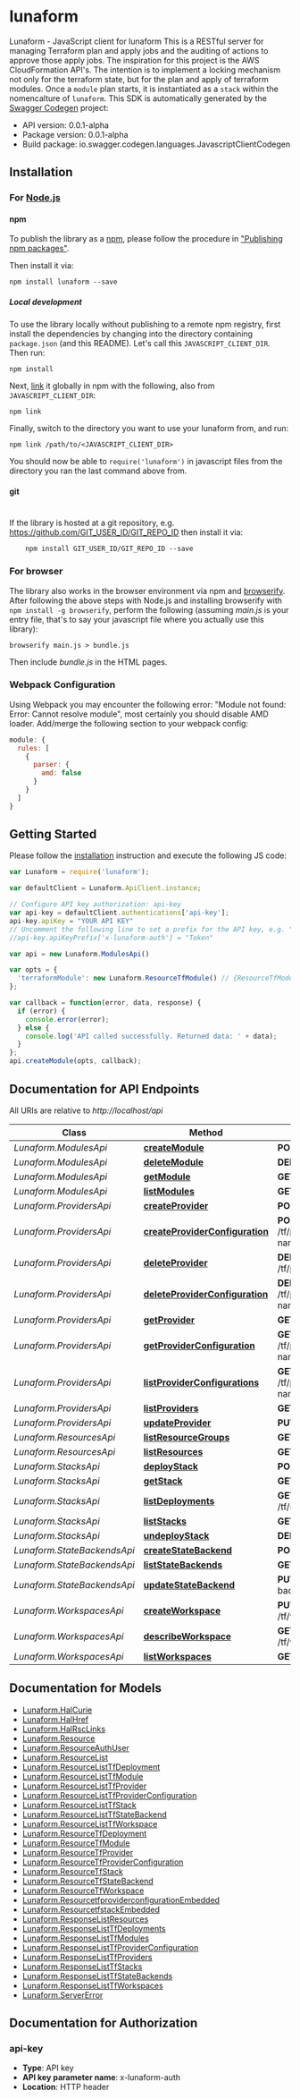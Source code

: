 # lunaform

Lunaform - JavaScript client for lunaform
This is a RESTful server for managing Terraform plan and apply jobs and the auditing of actions to approve those apply jobs. The inspiration for this project is the AWS CloudFormation API's. The intention is to implement a locking mechanism not only for the terraform state, but for the plan and apply of terraform modules. Once a `module` plan starts, it is instantiated as a `stack` within the nomencalture of `lunaform`. 
This SDK is automatically generated by the [Swagger Codegen](https://github.com/swagger-api/swagger-codegen) project:

- API version: 0.0.1-alpha
- Package version: 0.0.1-alpha
- Build package: io.swagger.codegen.languages.JavascriptClientCodegen

## Installation

### For [Node.js](https://nodejs.org/)

#### npm

To publish the library as a [npm](https://www.npmjs.com/),
please follow the procedure in ["Publishing npm packages"](https://docs.npmjs.com/getting-started/publishing-npm-packages).

Then install it via:

```shell
npm install lunaform --save
```

##### Local development

To use the library locally without publishing to a remote npm registry, first install the dependencies by changing 
into the directory containing `package.json` (and this README). Let's call this `JAVASCRIPT_CLIENT_DIR`. Then run:

```shell
npm install
```

Next, [link](https://docs.npmjs.com/cli/link) it globally in npm with the following, also from `JAVASCRIPT_CLIENT_DIR`:

```shell
npm link
```

Finally, switch to the directory you want to use your lunaform from, and run:

```shell
npm link /path/to/<JAVASCRIPT_CLIENT_DIR>
```

You should now be able to `require('lunaform')` in javascript files from the directory you ran the last 
command above from.

#### git
#
If the library is hosted at a git repository, e.g.
https://github.com/GIT_USER_ID/GIT_REPO_ID
then install it via:

```shell
    npm install GIT_USER_ID/GIT_REPO_ID --save
```

### For browser

The library also works in the browser environment via npm and [browserify](http://browserify.org/). After following
the above steps with Node.js and installing browserify with `npm install -g browserify`,
perform the following (assuming *main.js* is your entry file, that's to say your javascript file where you actually 
use this library):

```shell
browserify main.js > bundle.js
```

Then include *bundle.js* in the HTML pages.

### Webpack Configuration

Using Webpack you may encounter the following error: "Module not found: Error:
Cannot resolve module", most certainly you should disable AMD loader. Add/merge
the following section to your webpack config:

```javascript
module: {
  rules: [
    {
      parser: {
        amd: false
      }
    }
  ]
}
```

## Getting Started

Please follow the [installation](#installation) instruction and execute the following JS code:

```javascript
var Lunaform = require('lunaform');

var defaultClient = Lunaform.ApiClient.instance;

// Configure API key authorization: api-key
var api-key = defaultClient.authentications['api-key'];
api-key.apiKey = "YOUR API KEY"
// Uncomment the following line to set a prefix for the API key, e.g. "Token" (defaults to null)
//api-key.apiKeyPrefix['x-lunaform-auth'] = "Token"

var api = new Lunaform.ModulesApi()

var opts = { 
  'terraformModule': new Lunaform.ResourceTfModule() // {ResourceTfModule} A terraform module
};

var callback = function(error, data, response) {
  if (error) {
    console.error(error);
  } else {
    console.log('API called successfully. Returned data: ' + data);
  }
};
api.createModule(opts, callback);

```

## Documentation for API Endpoints

All URIs are relative to *http://localhost/api*

Class | Method | HTTP request | Description
------------ | ------------- | ------------- | -------------
*Lunaform.ModulesApi* | [**createModule**](docs/ModulesApi.md#createModule) | **POST** /tf/modules | 
*Lunaform.ModulesApi* | [**deleteModule**](docs/ModulesApi.md#deleteModule) | **DELETE** /tf/module/{id} | 
*Lunaform.ModulesApi* | [**getModule**](docs/ModulesApi.md#getModule) | **GET** /tf/module/{id} | 
*Lunaform.ModulesApi* | [**listModules**](docs/ModulesApi.md#listModules) | **GET** /tf/modules | 
*Lunaform.ProvidersApi* | [**createProvider**](docs/ProvidersApi.md#createProvider) | **POST** /tf/providers/ | 
*Lunaform.ProvidersApi* | [**createProviderConfiguration**](docs/ProvidersApi.md#createProviderConfiguration) | **POST** /tf/provider/{provider-name}/configurations | 
*Lunaform.ProvidersApi* | [**deleteProvider**](docs/ProvidersApi.md#deleteProvider) | **DELETE** /tf/provider/{name} | 
*Lunaform.ProvidersApi* | [**deleteProviderConfiguration**](docs/ProvidersApi.md#deleteProviderConfiguration) | **DELETE** /tf/provider/{provider-name}/configuration/{id} | 
*Lunaform.ProvidersApi* | [**getProvider**](docs/ProvidersApi.md#getProvider) | **GET** /tf/provider/{name} | 
*Lunaform.ProvidersApi* | [**getProviderConfiguration**](docs/ProvidersApi.md#getProviderConfiguration) | **GET** /tf/provider/{provider-name}/configuration/{id} | 
*Lunaform.ProvidersApi* | [**listProviderConfigurations**](docs/ProvidersApi.md#listProviderConfigurations) | **GET** /tf/provider/{provider-name}/configurations | 
*Lunaform.ProvidersApi* | [**listProviders**](docs/ProvidersApi.md#listProviders) | **GET** /tf/providers/ | 
*Lunaform.ProvidersApi* | [**updateProvider**](docs/ProvidersApi.md#updateProvider) | **PUT** /tf/provider/{name} | 
*Lunaform.ResourcesApi* | [**listResourceGroups**](docs/ResourcesApi.md#listResourceGroups) | **GET** / | 
*Lunaform.ResourcesApi* | [**listResources**](docs/ResourcesApi.md#listResources) | **GET** /{group} | 
*Lunaform.StacksApi* | [**deployStack**](docs/StacksApi.md#deployStack) | **POST** /tf/stacks | 
*Lunaform.StacksApi* | [**getStack**](docs/StacksApi.md#getStack) | **GET** /tf/stack/{id} | 
*Lunaform.StacksApi* | [**listDeployments**](docs/StacksApi.md#listDeployments) | **GET** /tf/stack/{id}/deployments | 
*Lunaform.StacksApi* | [**listStacks**](docs/StacksApi.md#listStacks) | **GET** /tf/stacks | 
*Lunaform.StacksApi* | [**undeployStack**](docs/StacksApi.md#undeployStack) | **DELETE** /tf/stack/{id} | 
*Lunaform.StateBackendsApi* | [**createStateBackend**](docs/StateBackendsApi.md#createStateBackend) | **POST** /tf/state-backends | 
*Lunaform.StateBackendsApi* | [**listStateBackends**](docs/StateBackendsApi.md#listStateBackends) | **GET** /tf/state-backends | 
*Lunaform.StateBackendsApi* | [**updateStateBackend**](docs/StateBackendsApi.md#updateStateBackend) | **PUT** /tf/state-backend/{id} | 
*Lunaform.WorkspacesApi* | [**createWorkspace**](docs/WorkspacesApi.md#createWorkspace) | **PUT** /tf/workspace/{name} | 
*Lunaform.WorkspacesApi* | [**describeWorkspace**](docs/WorkspacesApi.md#describeWorkspace) | **GET** /tf/workspace/{name} | 
*Lunaform.WorkspacesApi* | [**listWorkspaces**](docs/WorkspacesApi.md#listWorkspaces) | **GET** /tf/workspaces | 


## Documentation for Models

 - [Lunaform.HalCurie](docs/HalCurie.md)
 - [Lunaform.HalHref](docs/HalHref.md)
 - [Lunaform.HalRscLinks](docs/HalRscLinks.md)
 - [Lunaform.Resource](docs/Resource.md)
 - [Lunaform.ResourceAuthUser](docs/ResourceAuthUser.md)
 - [Lunaform.ResourceList](docs/ResourceList.md)
 - [Lunaform.ResourceListTfDeployment](docs/ResourceListTfDeployment.md)
 - [Lunaform.ResourceListTfModule](docs/ResourceListTfModule.md)
 - [Lunaform.ResourceListTfProvider](docs/ResourceListTfProvider.md)
 - [Lunaform.ResourceListTfProviderConfiguration](docs/ResourceListTfProviderConfiguration.md)
 - [Lunaform.ResourceListTfStack](docs/ResourceListTfStack.md)
 - [Lunaform.ResourceListTfStateBackend](docs/ResourceListTfStateBackend.md)
 - [Lunaform.ResourceListTfWorkspace](docs/ResourceListTfWorkspace.md)
 - [Lunaform.ResourceTfDeployment](docs/ResourceTfDeployment.md)
 - [Lunaform.ResourceTfModule](docs/ResourceTfModule.md)
 - [Lunaform.ResourceTfProvider](docs/ResourceTfProvider.md)
 - [Lunaform.ResourceTfProviderConfiguration](docs/ResourceTfProviderConfiguration.md)
 - [Lunaform.ResourceTfStack](docs/ResourceTfStack.md)
 - [Lunaform.ResourceTfStateBackend](docs/ResourceTfStateBackend.md)
 - [Lunaform.ResourceTfWorkspace](docs/ResourceTfWorkspace.md)
 - [Lunaform.ResourcetfproviderconfigurationEmbedded](docs/ResourcetfproviderconfigurationEmbedded.md)
 - [Lunaform.ResourcetfstackEmbedded](docs/ResourcetfstackEmbedded.md)
 - [Lunaform.ResponseListResources](docs/ResponseListResources.md)
 - [Lunaform.ResponseListTfDeployments](docs/ResponseListTfDeployments.md)
 - [Lunaform.ResponseListTfModules](docs/ResponseListTfModules.md)
 - [Lunaform.ResponseListTfProviderConfiguration](docs/ResponseListTfProviderConfiguration.md)
 - [Lunaform.ResponseListTfProviders](docs/ResponseListTfProviders.md)
 - [Lunaform.ResponseListTfStacks](docs/ResponseListTfStacks.md)
 - [Lunaform.ResponseListTfStateBackends](docs/ResponseListTfStateBackends.md)
 - [Lunaform.ResponseListTfWorkspaces](docs/ResponseListTfWorkspaces.md)
 - [Lunaform.ServerError](docs/ServerError.md)


## Documentation for Authorization


### api-key

- **Type**: API key
- **API key parameter name**: x-lunaform-auth
- **Location**: HTTP header

